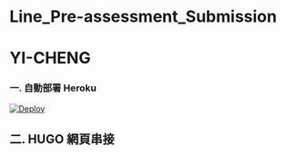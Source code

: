 # Line_Pre-assessment_Submission
# YI-CHENG

### 一. 自動部署 Heroku

<a href="https://heroku.com/deploy?template=https://github.com/Yi-Cheng0101/Line_Pre-assessment_Submission.git">
  <img src="https://www.herokucdn.com/deploy/button.svg" alt="Deploy">
</a>

## 二. HUGO 網頁串接
